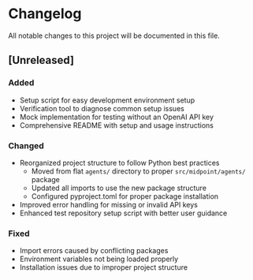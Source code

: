 # Changelog

All notable changes to this project will be documented in this file.

## [Unreleased]

### Added
- Setup script for easy development environment setup
- Verification tool to diagnose common setup issues
- Mock implementation for testing without an OpenAI API key
- Comprehensive README with setup and usage instructions

### Changed
- Reorganized project structure to follow Python best practices
  - Moved from flat `agents/` directory to proper `src/midpoint/agents/` package
  - Updated all imports to use the new package structure
  - Configured pyproject.toml for proper package installation
- Improved error handling for missing or invalid API keys
- Enhanced test repository setup script with better user guidance

### Fixed
- Import errors caused by conflicting packages
- Environment variables not being loaded properly
- Installation issues due to improper project structure 